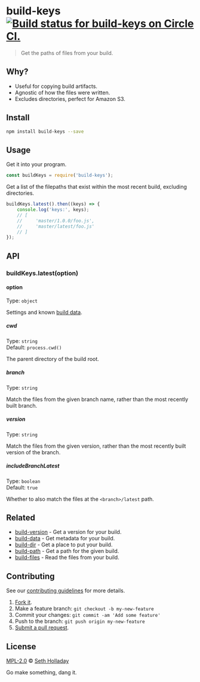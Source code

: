 # build-keys [![Build status for build-keys on Circle CI.](https://img.shields.io/circleci/project/sholladay/build-keys/master.svg "Circle Build Status")](https://circleci.com/gh/sholladay/build-keys "Build Keys Builds")

> Get the paths of files from your build.

## Why?

 - Useful for copying build artifacts.
 - Agnostic of how the files were written.
 - Excludes directories, perfect for Amazon S3.

## Install

```sh
npm install build-keys --save
```

## Usage

Get it into your program.

```js
const buildKeys = require('build-keys');
```

Get a list of the filepaths that exist within the most recent build, excluding directories.

```js
buildKeys.latest().then((keys) => {
    console.log('keys:', keys);
    // [
    //     'master/1.0.0/foo.js',
    //     'master/latest/foo.js'
    // ]
});
```

## API

### buildKeys.latest(option)

#### option

Type: `object`

Settings and known [build data](https://github.com/sholladay/build-data).

##### cwd

Type: `string`<br>
Default: `process.cwd()`

The parent directory of the build root.

##### branch

Type: `string`

Match the files from the given branch name, rather than the most recently built branch.

##### version

Type: `string`

Match the files from the given version, rather than the most recently built version of the branch.

##### includeBranchLatest

Type: `boolean`<br>
Default: `true`

Whether to also match the files at the `<branch>/latest` path.

## Related

 - [build-version](https://github.com/sholladay/build-version) - Get a version for your build.
 - [build-data](https://github.com/sholladay/build-data) - Get metadata for your build.
 - [build-dir](https://github.com/sholladay/build-dir) - Get a place to put your build.
 - [build-path](https://github.com/sholladay/build-path) - Get a path for the given build.
 - [build-files](https://github.com/sholladay/build-files) - Read the files from your build.

## Contributing

See our [contributing guidelines](https://github.com/sholladay/build-keys/blob/master/CONTRIBUTING.md "The guidelines for participating in this project.") for more details.

1. [Fork it](https://github.com/sholladay/build-keys/fork).
2. Make a feature branch: `git checkout -b my-new-feature`
3. Commit your changes: `git commit -am 'Add some feature'`
4. Push to the branch: `git push origin my-new-feature`
5. [Submit a pull request](https://github.com/sholladay/build-keys/compare "Submit code to this project for review.").

## License

[MPL-2.0](https://github.com/sholladay/build-keys/blob/master/LICENSE "The license for build-keys.") © [Seth Holladay](http://seth-holladay.com "Author of build-keys.")

Go make something, dang it.
